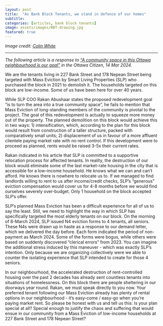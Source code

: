 ```yaml
---
layout: post
title:  "As Bank Block Tenants, we stand in defence of our homes"
subtitle:
categories: [articles, bank block tenants]
image: assets/images/BBT-drawing.jpg
featured: true
---
```


*Image credit: [Colin White](https://www.instagram.com/colinwhite?igsh=MWpkazRhYm1zdGdsdQ==)*

---

*The following article is a response to [“A community space in this Ottawa neighbourhood is our goal”](https://ottawacitizen.com/opinion/todays-letters-a-community-space-in-this-ottawa-neighbourhood-is-our-goal) in the Ottawa Citizen, 14 Mar 2024.*

We are the tenants living in 227 Bank Street and 178 Nepean Street being targeted with Mass Eviction by Smart Living Properties (SLP) who purchased the block in 2021 to demolish it. The households targeted on this block are low-income. Some of us have been here for over 40 years.

While SLP COO Rakan Abushaar states the proposed redevelopment goal “is to turn the area into a true community space”, he fails to mention that Mass Eviction of long-standing members of the community is pivotal to the project. The goal of this redevelopment is actually to squeeze more money out of the property. The planned demolition on this block would achieve this in two ways: 1) intensification, which, according to the plan for this block would result from construction of a taller structure, packed with comparatively small units; 2) displacement of us in favour of a more affluent clientele paying market rate with no rent control. If this development were to proceed as planned, rents would be raised 3-5x their current rates.

Rakan indicated in his article that SLP is committed to a supportive relocation process for affected tenants. In reality, the destruction of our block would eliminate some of the last market-rate housing in the city that is accessible for a low-income household. He knows what we can and can’t afford. He knows there is nowhere to relocate us to. If we managed to find landlords willing to rent to us after income/credit checks, SLP’s “generous” eviction compensation would cover us for 4-8 months before we would find ourselves severely over-budget. Only 1 household on the block accepted SLP’s offer. 

SLP’s planned Mass Eviction has been a difficult experience for all of us to say the least. Still, we need to highlight the way in which SLP has specifically targeted the most elderly tenants on our block. On the morning of 8-March 2024, SLP issued N4 eviction forms to 4 tenants, all seniors. These N4s were drawn up in haste as a response to our demand letter, which we delivered the day before. Each form indicated the period of non-payment as March 2024. Some of the forms were bogus, while others were based on suddenly discovered “clerical errors” from 2023. You can imagine the additional stress induced by this maneuver - which was exactly SLP’s intention. Only because we are organizing collectively were we able to counter the isolating experience that SLP intended to create for those 4 seniors.

In our neighbourhood, the accelerated destruction of rent-controlled housing over the past 2 decades has already sent countless tenants into situations of homelessness. On this block there are people sheltering in our doorways year round. Rakan, we must speak directly to you now. Your preferred tenant following our Mass Eviction already has plenty of rental options in our neighbourhood - it’s easy-come / easy-go when you’re paying market rent. So please be honest with us and tell us this: Is your plan special at all? Special enough to justify the chaos and suffering that would ensue in our community from a Mass Eviction of low-income households at 227 Bank Street and 178 Nepean Street?
